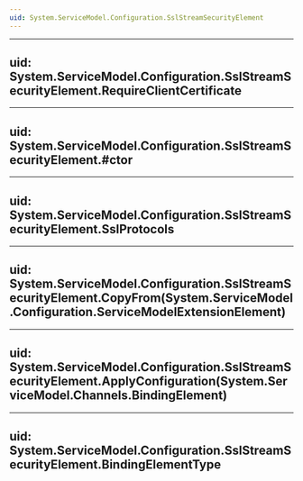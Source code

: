 ```yaml
---
uid: System.ServiceModel.Configuration.SslStreamSecurityElement
---
```


---
uid: System.ServiceModel.Configuration.SslStreamSecurityElement.RequireClientCertificate
---

---
uid: System.ServiceModel.Configuration.SslStreamSecurityElement.#ctor
---

---
uid: System.ServiceModel.Configuration.SslStreamSecurityElement.SslProtocols
---

---
uid: System.ServiceModel.Configuration.SslStreamSecurityElement.CopyFrom(System.ServiceModel.Configuration.ServiceModelExtensionElement)
---

---
uid: System.ServiceModel.Configuration.SslStreamSecurityElement.ApplyConfiguration(System.ServiceModel.Channels.BindingElement)
---

---
uid: System.ServiceModel.Configuration.SslStreamSecurityElement.BindingElementType
---
